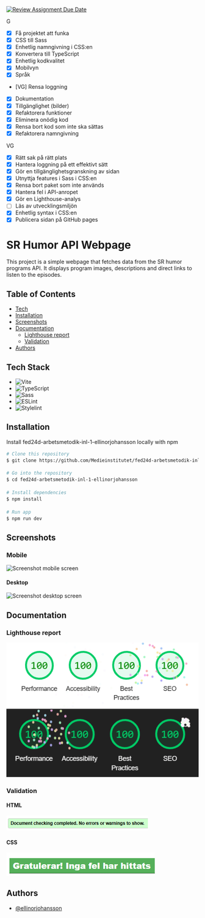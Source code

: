 [![Review Assignment Due Date](https://classroom.github.com/assets/deadline-readme-button-22041afd0340ce965d47ae6ef1cefeee28c7c493a6346c4f15d667ab976d596c.svg)](https://classroom.github.com/a/Bzh4RYwL)

G
- [x] Få projektet att funka
- [x] CSS till Sass
- [x] Enhetlig namngivning i CSS:en
- [x] Konvertera till TypeScript
- [x] Enhetlig kodkvalitet
- [x] Mobilvyn
- [x] Språk
- [VG] Rensa loggning
- [x] Dokumentation
- [x] Tillgänglighet (bilder)
- [x] Refaktorera funktioner
- [x] Eliminera onödig kod
- [x] Rensa bort kod som inte ska sättas
- [x] Refaktorera namngivning

VG
- [x] Rätt sak på rätt plats
- [x] Hantera loggning på ett effektivt sätt
- [x] Gör en tillgänglighetsgranskning av sidan
- [x] Utnyttja features i Sass i CSS:en
- [x] Rensa bort paket som inte används
- [x] Hantera fel i API-anropet
- [x] Gör en Lighthouse-analys
- [ ] Läs av utvecklingsmiljön
- [x] Enhetlig syntax i CSS:en
- [x] Publicera sidan på GitHub pages 

# SR Humor API Webpage

This project is a simple webpage that fetches data from the SR humor programs API. It displays program images, descriptions and direct links to listen to the episodes.

## Table of Contents

- [Tech](#tech-stack)
- [Installation](#installation)
- [Screenshots](#screenshots)
- [Documentation](#documentation)
  - [Lighthouse report](#lighthouse-report)
  - [Validation](#validation)
- [Authors](#authors)

## Tech Stack

- ![Vite](https://img.shields.io/badge/Vite-%23646CFF.svg?style=for-the-badge&logo=vite&logoColor=white)
- ![TypeScript](https://img.shields.io/badge/TypeScript-%23007ACC.svg?style=for-the-badge&logo=typescript&logoColor=white)
- ![Sass](https://img.shields.io/badge/Sass-%23CC6699.svg?style=for-the-badge&logo=sass&logoColor=white)
- ![ESLint](https://img.shields.io/badge/ESLint-%234B32C3.svg?style=for-the-badge&logo=eslint&logoColor=white)
- ![Stylelint](https://img.shields.io/badge/Stylelint-%23000000.svg?style=for-the-badge&logo=stylelint&logoColor=white)

## Installation

Install fed24d-arbetsmetodik-inl-1-ellinorjohansson locally with npm

```bash
# Clone this repository
$ git clone https://github.com/Medieinstitutet/fed24d-arbetsmetodik-inl-1-ellinorjohansson

# Go into the repository
$ cd fed24d-arbetsmetodik-inl-1-ellinorjohansson

# Install dependencies
$ npm install

# Run app
$ npm run dev
```

## Screenshots

### Mobile

![Screenshot mobile screen](./assets/screenshots/mobile-screenshot.avif)

#### Desktop

![Screenshot desktop screen](./assets/screenshots/desktop-screenshot.avif)

## Documentation

### Lighthouse report

![Lighthouse report](./assets/lighthouse/Lighthouse-live%202025-01-21%20112847.png)
![Lighthouse report inkognito](./assets/lighthouse/Lighthouse-inkognito%202025-01-21%20113049.png)

### Validation

#### HTML

![Validation HTML](./assets/validation/HTML%20validation%202025-01-21.png)

#### CSS

![Validation CSS](./assets/validation/CSS%20validation%202025-01-21.png)


## Authors

- [@ellinorjohansson](https://www.github.com/ellinorjohansson)
